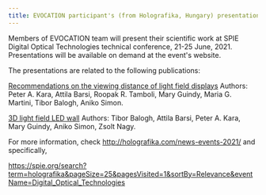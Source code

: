 ```yaml
---
title: EVOCATION participant's (from Holografika, Hungary) presentation at the SPIE Digital Optical Technologies technical conference, 21-25 June, 2021
---
```


Members of EVOCATION team will present their scientific work at SPIE Digital Optical Technologies technical conference, 21-25 June, 2021. Presentations will be available on demand at the event's website.

The presentations are related to the following publications: 

<a href="https://spie.org/digital-optical-technologies/presentation/Recommendations-on-the-viewing-distance-of-light-field-displays/11788-23?SSO=1
">Recommendations on the viewing distance of light field displays</a>
Authors: Peter A. Kara, Attila Barsi, Roopak R. Tamboli, Mary Guindy, Maria G. Martini, Tibor Balogh, Aniko Simon.


<a href="https://spie.org/digital-optical-technologies/presentation/3D-light-field-LED-wall/11788-24">3D light field LED wall</a>
Authors: Tibor Balogh, Attila Barsi, Peter A. Kara, Mary Guindy, Aniko Simon, Zsolt Nagy.


For more information, check <a href="http://holografika.com/news-events-2021/">http://holografika.com/news-events-2021/</a> and specifically,

<a href="https://spie.org/search?term=holografika&pageSize=25&pagesVisited=1&sortBy=Relevance&eventName=Digital_Optical_Technologies">https://spie.org/search?term=holografika&pageSize=25&pagesVisited=1&sortBy=Relevance&eventName=Digital_Optical_Technologies</a>